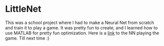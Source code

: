 # LittleNet

This was a school project where I had to make a Neural Net from scratch and train it to play a game. It was pretty fun to create, and I learned how to use MATLAB for pretty fun optimization. Here is a [link](https://youtu.be/PLgrQ1cIbC0) to the NN playing the game. Till next time :)
